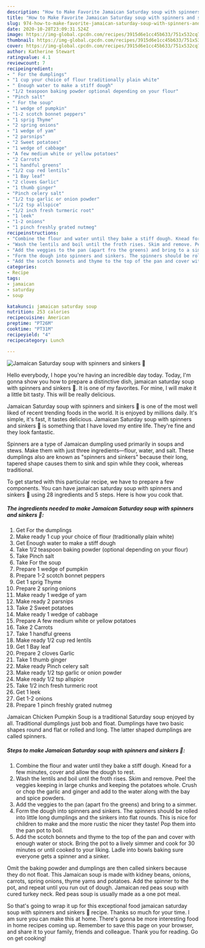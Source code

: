 ```yaml
---
description: "How to Make Favorite Jamaican Saturday soup with spinners and sinkers 🌱"
title: "How to Make Favorite Jamaican Saturday soup with spinners and sinkers 🌱"
slug: 974-how-to-make-favorite-jamaican-saturday-soup-with-spinners-and-sinkers
date: 2020-10-28T23:09:31.524Z
image: https://img-global.cpcdn.com/recipes/3915d6e1cc45b633/751x532cq70/jamaican-saturday-soup-with-spinners-and-sinkers-🌱-recipe-main-photo.jpg
thumbnail: https://img-global.cpcdn.com/recipes/3915d6e1cc45b633/751x532cq70/jamaican-saturday-soup-with-spinners-and-sinkers-🌱-recipe-main-photo.jpg
cover: https://img-global.cpcdn.com/recipes/3915d6e1cc45b633/751x532cq70/jamaican-saturday-soup-with-spinners-and-sinkers-🌱-recipe-main-photo.jpg
author: Katherine Stewart
ratingvalue: 4.1
reviewcount: 7
recipeingredient:
- " For the dumplings"
- "1 cup your choice of flour traditionally plain white"
- " Enough water to make a stiff dough"
- "1/2 teaspoon baking powder optional depending on your flour"
- "Pinch salt"
- " For the soup"
- "1 wedge of pumpkin"
- "1-2 scotch bonnet peppers"
- "1 sprig Thyme"
- "2 spring onions"
- "1 wedge of yam"
- "2 parsnips"
- "2 Sweet potatoes"
- "1 wedge of cabbage"
- "A few medium white or yellow potatoes"
- "2 Carrots"
- "1 handful greens"
- "1/2 cup red lentils"
- "1 Bay leaf"
- "2 cloves Garlic"
- "1 thumb ginger"
- "Pinch celery salt"
- "1/2 tsp garlic or onion powder"
- "1/2 tsp allspice"
- "1/2 inch fresh turmeric root"
- "1 leek"
- "1-2 onions"
- "1 pinch freshly grated nutmeg"
recipeinstructions:
- "Combine the flour and water until they bake a stiff dough. Knead for a few minutes, cover and allow the dough to rest."
- "Wash the lentils and boil until the froth rises. Skim and remove. Peel the veggies keeping in large chunks and keeping the potatoes whole. Crush or chop the garlic and ginger and add to the water along with the bay and spice powders."
- "Add the veggies to the pan (apart fro the greens) and bring to a simmer."
- "Form the dough into spinners and sinkers. The spinners should be rolled into little long dumplings and the sinkers into flat rounds. This is nice for children to make and the more rustic the nicer they taste! Pop them into the pan pot to boil."
- "Add the scotch bonnets and thyme to the top of the pan and cover with enough water or stock. Bring the pot to a lively simmer and cook for 30 minutes or until cooked to your liking. Ladle into bowls baking sure everyone gets a spinner and a sinker."
categories:
- Recipe
tags:
- jamaican
- saturday
- soup

katakunci: jamaican saturday soup 
nutrition: 253 calories
recipecuisine: American
preptime: "PT26M"
cooktime: "PT31M"
recipeyield: "4"
recipecategory: Lunch

---
```



![Jamaican Saturday soup with spinners and sinkers 🌱](https://img-global.cpcdn.com/recipes/3915d6e1cc45b633/751x532cq70/jamaican-saturday-soup-with-spinners-and-sinkers-🌱-recipe-main-photo.jpg)

Hello everybody, I hope you're having an incredible day today. Today, I'm gonna show you how to prepare a distinctive dish, jamaican saturday soup with spinners and sinkers 🌱. It is one of my favorites. For mine, I will make it a little bit tasty. This will be really delicious.

Jamaican Saturday soup with spinners and sinkers 🌱 is one of the most well liked of recent trending foods in the world. It is enjoyed by millions daily. It's simple, it's fast, it tastes delicious. Jamaican Saturday soup with spinners and sinkers 🌱 is something that I have loved my entire life. They're fine and they look fantastic.

Spinners are a type of Jamaican dumpling used primarily in soups and stews. Make them with just three ingredients—flour, water, and salt. These dumplings also are known as &#34;spinners and sinkers&#34; because their long, tapered shape causes them to sink and spin while they cook, whereas traditional.


To get started with this particular recipe, we have to prepare a few components. You can have jamaican saturday soup with spinners and sinkers 🌱 using 28 ingredients and 5 steps. Here is how you cook that.

<!--inarticleads1-->

##### The ingredients needed to make Jamaican Saturday soup with spinners and sinkers 🌱:

1. Get  For the dumplings
1. Make ready 1 cup your choice of flour (traditionally plain white)
1. Get  Enough water to make a stiff dough
1. Take 1/2 teaspoon baking powder (optional depending on your flour)
1. Take Pinch salt
1. Take  For the soup
1. Prepare 1 wedge of pumpkin
1. Prepare 1-2 scotch bonnet peppers
1. Get 1 sprig Thyme
1. Prepare 2 spring onions
1. Make ready 1 wedge of yam
1. Make ready 2 parsnips
1. Take 2 Sweet potatoes
1. Make ready 1 wedge of cabbage
1. Prepare A few medium white or yellow potatoes
1. Take 2 Carrots
1. Take 1 handful greens
1. Make ready 1/2 cup red lentils
1. Get 1 Bay leaf
1. Prepare 2 cloves Garlic
1. Take 1 thumb ginger
1. Make ready Pinch celery salt
1. Make ready 1/2 tsp garlic or onion powder
1. Make ready 1/2 tsp allspice
1. Take 1/2 inch fresh turmeric root
1. Get 1 leek
1. Get 1-2 onions
1. Prepare 1 pinch freshly grated nutmeg


Jamaican Chicken Pumpkin Soup is a traditional Saturday soup enjoyed by all. Traditional dumplings just bob and float. Dumplings have two basic shapes round and flat or rolled and long. The latter shaped dumplings are called spinners. 

<!--inarticleads2-->

##### Steps to make Jamaican Saturday soup with spinners and sinkers 🌱:

1. Combine the flour and water until they bake a stiff dough. Knead for a few minutes, cover and allow the dough to rest.
1. Wash the lentils and boil until the froth rises. Skim and remove. Peel the veggies keeping in large chunks and keeping the potatoes whole. Crush or chop the garlic and ginger and add to the water along with the bay and spice powders.
1. Add the veggies to the pan (apart fro the greens) and bring to a simmer.
1. Form the dough into spinners and sinkers. The spinners should be rolled into little long dumplings and the sinkers into flat rounds. This is nice for children to make and the more rustic the nicer they taste! Pop them into the pan pot to boil.
1. Add the scotch bonnets and thyme to the top of the pan and cover with enough water or stock. Bring the pot to a lively simmer and cook for 30 minutes or until cooked to your liking. Ladle into bowls baking sure everyone gets a spinner and a sinker.


Omit the baking powder and dumplings are then called sinkers because they do not float. This Jamaican soup is made with kidney beans, onions, carrots, spring onions, thyme yams and potatoes. Add the spinner to the pot, and repeat until you run out of dough. Jamaican red peas soup with cured turkey neck. Red peas soup is usually made as a one pot meal. 

So that's going to wrap it up for this exceptional food jamaican saturday soup with spinners and sinkers 🌱 recipe. Thanks so much for your time. I am sure you can make this at home. There's gonna be more interesting food in home recipes coming up. Remember to save this page on your browser, and share it to your family, friends and colleague. Thank you for reading. Go on get cooking!

